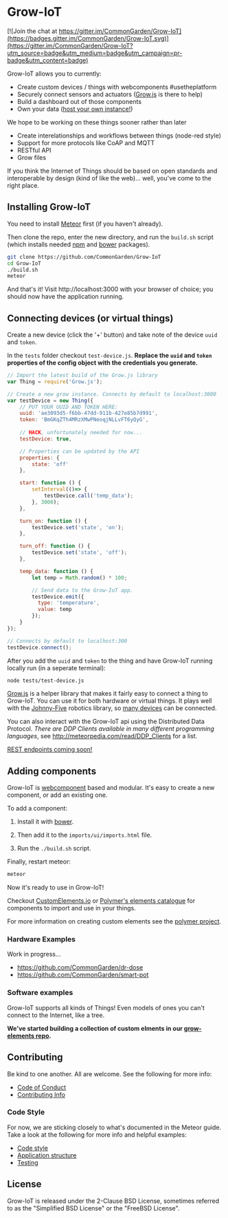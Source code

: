 # Grow-IoT

[![Join the chat at https://gitter.im/CommonGarden/Grow-IoT](https://badges.gitter.im/CommonGarden/Grow-IoT.svg)](https://gitter.im/CommonGarden/Grow-IoT?utm_source=badge&utm_medium=badge&utm_campaign=pr-badge&utm_content=badge)

Grow-IoT allows you to currently:
* Create custom devices / things with webcomponents #usetheplatform
* Securely connect sensors and actuators ([Grow.js](https://github.com/CommonGarden/Grow.js) is there to help)
* Build a dashboard out of those components
* Own your data ([host your own instance!](https://github.com/CommonGarden/Grow-IoT/wiki/Cloud-setup))

We hope to be working on these things sooner rather than later
* Create interelationships and workflows between things (node-red style)
* Support for more protocols like CoAP and MQTT
* RESTful API
* Grow files

If you think the Internet of Things should be based on open standards and interoperable by design (kind of like the web)... well, you've come to the right place.

## Installing Grow-IoT

You need to install [Meteor](https://www.meteor.com/) first (if you haven't already).

Then clone the repo, enter the new directory, and run the `build.sh` script (which installs needed [npm](https://www.npmjs.com/) and [bower](https://bower.io/) packages).

```bash
git clone https://github.com/CommonGarden/Grow-IoT
cd Grow-IoT
./build.sh
meteor
```

And that's it! Visit http://localhost:3000 with your browser of choice; you should now have the application running.

## Connecting devices (or virtual things)
Create a new device (click the '+' button) and take note of the device `uuid` and `token`.

In the `tests` folder checkout `test-device.js`. **Replace the `uuid` and `token` properties of the config object with the credentials you generate.**

```javascript
// Import the latest build of the Grow.js library
var Thing = require('Grow.js');

// Create a new grow instance. Connects by default to localhost:3000
var testDevice = new Thing({
    // PUT YOUR UUID AND TOKEN HERE:
    uuid: 'ae3093d5-f6bb-47dd-911b-427e85b7d991',
    token: 'BmGKqZTh4MRzXMwPNeoqjNLLvFT6yQyG',
    
    // HACK, unfortunately needed for now...
    testDevice: true,

    // Properties can be updated by the API
    properties: {
        state: 'off'
    },

    start: function () {
        setInterval(()=> {
            testDevice.call('temp_data');
        }, 3000);
    },

    turn_on: function () {
        testDevice.set('state', 'on');
    },

    turn_off: function () {
        testDevice.set('state', 'off');
    },

    temp_data: function () {
        let temp = Math.random() * 100;

        // Send data to the Grow-IoT app.
        testDevice.emit({
          type: 'temperature',
          value: temp
        });
    }
});

// Connects by default to localhost:300
testDevice.connect();

```

After you add the `uuid` and `token` to the thing and have Grow-IoT running locally run (in a seperate terminal):

```bash
node tests/test-device.js
```

[Grow.js](https://github.com/CommonGarden/Grow.js) is a helper library that makes it fairly easy to connect a thing to Grow-IoT. You can use it for both hardware or virtual things. It plays well with the [Johnny-Five](http://johnny-five.io/) robotics library, so [many devices](http://johnny-five.io/#platform-support) can be connected.

You can also interact with the Grow-IoT api using the Distributed Data Protocol. *There are DDP Clients available in many different programming languages*, see http://meteorpedia.com/read/DDP_Clients for a list.

[REST endpoints coming soon!](https://github.com/CommonGarden/Grow-IoT/issues/208)

## Adding components

Grow-IoT is [webcomponent](http://webcomponents.org/) based and modular. It's easy to create a new component, or add an existing one.

To add a component:

1. Install it with [bower](https://bower.io/).

2. Then add it to the `imports/ui/imports.html` file.

3. Run the `./build.sh` script.

Finally, restart meteor:

```bash
meteor
```

Now it's ready to use in Grow-IoT!

Checkout [CustomElements.io](https://customelements.io/) or [Polymer's elements catalogue](https://elements.polymer-project.org/) for components to import and use in your things.

For more information on creating custom elements see the [polymer project](https://www.polymer-project.org/1.0/).

### Hardware Examples
Work in progress...
* https://github.com/CommonGarden/dr-dose
* https://github.com/CommonGarden/smart-pot

### Software examples
Grow-IoT supports all kinds of Things! Even models of ones you can't connect to the Internet, like a tree.

**We've started building a collection of custom elments in our [grow-elements repo](https://github.com/CommonGarden/grow-elements).**

## Contributing
Be kind to one another. All are welcome. See the following for more info:

* [Code of Conduct](https://github.com/CommonGarden/Organization/blob/master/code-of-conduct.md)
* [Contributing Info](https://github.com/CommonGarden/Organization/blob/master/contributing.md)

### Code Style
For now, we are sticking closely to what's documented in the Meteor guide. Take a look at the following for more info and helpful examples:

* [Code style](https://guide.meteor.com/code-style.html)
* [Application structure](https://guide.meteor.com/structure.html)
* [Testing](https://guide.meteor.com/testing.html)

## License
Grow-IoT is released under the 2-Clause BSD License, sometimes referred to as the "Simplified BSD License" or the "FreeBSD License". 
